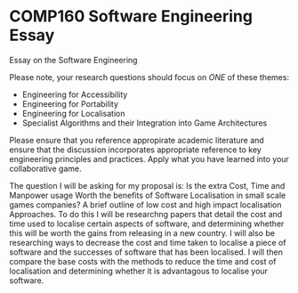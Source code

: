 # COMP160 Software Engineering Essay
Essay on the Software Engineering

Please note, your research questions should focus on *ONE* of these themes:

* Engineering for Accessibility
* Engineering for Portability
* Engineering for Localisation
* Specialist Algorithms and their Integration into Game Architectures

Please ensure that you reference appropirate academic literature and ensure that the discussion incorporates appropriate reference to key engineering principles and practices. Apply what you have learned into your collaborative game.

The question I will be asking for my proposal is: Is the extra Cost, Time and Manpower usage Worth the benefits of Software Localisation in small scale games companies? A brief outline of low cost and high impact localisation Approaches.
To do this I will be researchng papers that detail the cost and time used to localise certain aspects of software, and determining whether this will be worth the gains from releasing in a new country. I will also be researching ways to decrease the cost and time taken to localise a piece of software and the successes of software that has been localised. I will then compare the base costs with the methods to reduce the time and cost of localisation and determining whether it is advantagous to localise your software.
